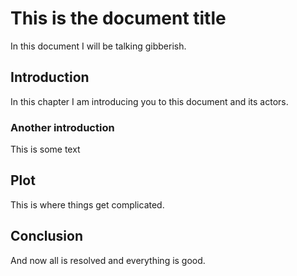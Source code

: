 # This is the document title

In this document I will be talking gibberish.

## Introduction

In this chapter I am introducing you to this document and its actors.

### Another introduction

This is some text

## Plot

This is where things get complicated.

## Conclusion

And now all is resolved and everything is good.